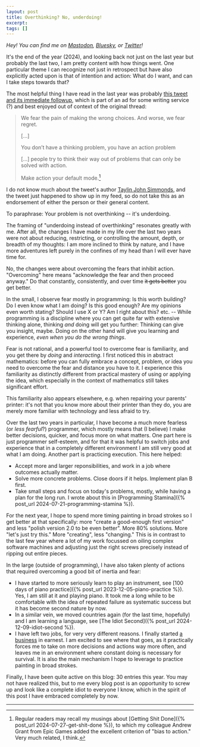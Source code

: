 ```yaml
---
layout: post
title: Overthinking? No, underdoing!
excerpt:
tags: []
---
```


_Hey! You can find me on [Mastodon](https://mastodon.gamedev.place/@sschoener), [Bluesky](https://bsky.app/profile/sschoener.bsky.social), or [Twitter](https://twitter.com/s4schoener)!_

It's the end of the year (2024), and looking back not just on the last year but probably the last two, I am pretty content with how things went. One particular theme I can recognize not just in retrospect but have also explicitly acted upon is that of intention and action: What do I want, and can I take steps towards that?

The most helpful thing I have read in the last year was probably [this tweet and its immediate followup](https://x.com/TaylinSimmonds/status/1838935805324087340), which is part of an ad for some writing service (?) and best enjoyed out of context of the original thread:
> We fear the pain of making the wrong choices. And worse, we fear regret.
>
> [...]
>
> You don’t have a thinking problem, you have an action problem
>
> [...] people try to think their way out of problems that can only be solved with action.
>
> Make action your default mode.[^bias]

I do not know much about the tweet's author [Taylin John Simmonds](https://x.com/TaylinSimmonds), and the tweet just happened to show up in my feed, so do not take this as an endorsement of either the person or their general content.

To paraphrase: Your problem is not overthinking -- it's underdoing.

The framing of "underdoing instead of overthinking" resonates greatly with me. After all, the changes I have made in my life over the last two years were not about reducing, restricting, or controlling the amount, depth, or breadth of my thoughts: I am more inclined to think by nature, and I have more adventures left purely in the confines of my head than I will ever have time for.

No, the changes were about overcoming the fears that inhibit action. "Overcoming"  here means "acknowledge the fear and then proceed anyway." Do that constantly, consistently, and over time ~~it gets better~~ you get better.

In the small, I observe fear mostly in programming: Is this worth building? Do I even know what I am doing? Is this good enough? Are my opinions even worth stating? Should I use X or Y? Am I right about this? etc. -- While programming is a discipline where you can get quite far with extensive thinking alone, thinking _and_ doing will get you further: Thinking can give you insight, maybe. Doing on the other hand will give you learning and experience, _even when you do the wrong things_.

Fear is not rational, and a powerful tool to overcome fear is familiarity, and you get there by _doing_ and _interacting_. I first noticed this in abstract mathematics: before you can fully embrace a concept, problem, or idea you need to overcome the fear and distance you have to it. I experience this familiarity as distinctly different from practical mastery of using or applying the idea, which especially in the context of mathematics still takes significant effort.

This familiarity also appears elsewhere, e.g. when repairing your parents' printer: it's not that you know more about their printer than they do, you are merely more familiar with technology and less afraid to try.

Over the last two years in particular, I have become a much more fearless (or _less fearful_?) programmer, which mostly means that (I believe) I make better decisions, quicker, and focus more on what matters. One part here is just programmer self-esteem, and for that it was helpful to switch jobs and experience that in a completely different environment I am still very good at what I am doing. Another part is practicing execution. This here helped:
 * Accept more and larger reponsibilities, and work in a job where outcomes actually matter.
 * Solve more concrete problems. Close doors if it helps. Implement plan B first.
 * Take small steps and focus on today's problems, mostly, while having a plan for the long run. I wrote about this in [Programming Stamina]({% post_url 2024-07-21-programming-stamina %}).

For the next year, I hope to spend more timing painting in broad strokes so I get better at that specifically: more "create a good-enough first version" and less "polish version 2.0 to be even better". More 80% solutions. More "let's just try this." More "creating", less "changing." This is in contrast to the last few year where a lot of my work focussed on oiling complex software machines and adjusting just the right screws precisely instead of ripping out entire pieces.

In the large (outside of programming), I have also taken plenty of actions that required overcoming a good bit of inertia and fear:
 * I have started to more seriously learn to play an instrument, see [100 days of piano practice]({% post_url 2023-12-05-piano-practice %}). Yes, I am still at it and playing piano. It took me a long while to be comfortable with the idea of repeated failure as systematic success but it has become second nature by now.
 * In a similar vein, we moved countries again (for the last time, hopefully) and I am learning a language, see [The Idiot Second]({% post_url 2024-12-09-idiot-second %}).
 * I have left two jobs, for very very different reasons. I finally started [a business](https://kerntief.net/) in earnest. I am excited to see where that goes, as it practically forces me to take on more decisions and actions way more often, and leaves me in an environment where constant doing is necessary for survival. It is also the main mechanism I hope to leverage to practice painting in broad strokes.

Finally, I have been quite active on this blog: 30 entries this year. You may not have realized this, but to me every blog post is an opportunity to screw up and look like a complete idiot to everyone I know, which in the spirit of this post I have embraced completely by now.

---

[^bias]: Regular readers may recall my musings about [Getting Shit Done]({% post_url 2024-07-27-get-shit-done %}), to which my colleague Andrew Grant from Epic Games added the excellent criterion of "bias to action." Very much related, I think.
